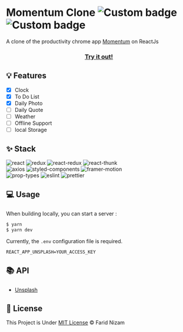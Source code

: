 # Momentum Clone ![Custom badge](https://img.shields.io/endpoint?style=plastic&url=https%3A%2F%2Fraw.githubusercontent.com%2Fyuimatcha%2Fuptime%2Fmaster%2Fapi%2Fmomentum-clone%2Fuptime.json) ![Custom badge](https://img.shields.io/endpoint?style=plastic&url=https%3A%2F%2Fraw.githubusercontent.com%2Fyuimatcha%2Fuptime%2Fmaster%2Fapi%2Fmomentum-clone%2Fresponse-time.json)

A clone of the productivity chrome app [Momentum](https://chrome.google.com/webstore/detail/momentum/laookkfknpbbblfpciffpaejjkokdgca) on ReactJs

<h3 align="center"><a href="https://momentum-clone.pages.dev/" target="_blank">Try it out!</a></h3>

## 💡 Features

- [x] Clock
- [x] To Do List
- [x] Daily Photo
- [ ] Daily Quote
- [ ] Weather
- [ ] Offline Support
- [ ] local Storage

## ✨ Stack

![react](https://img.shields.io/badge/react-17.0.2-brightgreen) ![redux](https://img.shields.io/badge/redux-4.0.5-yellowgreen) ![react-redux](https://img.shields.io/badge/react--redux-7.2.3-yellow) ![react-thunk](https://img.shields.io/badge/react--thunk-2.3.0-red)<br>![axios](https://img.shields.io/badge/axios-0.21.1-important) ![styled-components](https://img.shields.io/badge/styled--components-5.2.3-blueviolet) ![framer-motion](https://img.shields.io/badge/framer--motion-4.1.2-orange)<br>![prop-types](https://img.shields.io/badge/prop--types-15.7.2-success) ![eslint](https://img.shields.io/badge/eslint-7.23.0-9cf) ![prettier](https://img.shields.io/badge/prettier-2.2.1-critical)
<br>

## 💻 Usage

###

When building locally, you can start a server :

```bash
$ yarn
$ yarn dev
```

Currently, the `.env` configuration file is required.

```env
REACT_APP_UNSPLASH=YOUR_ACCESS_KEY
```

## 📚 API

###

- [Unsplash](https://unsplash.com/developers)

## 📄 License

This Project is Under [MIT License](LICENSE) &copy; Farid Nizam
